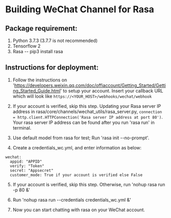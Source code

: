 # Building WeChat Channel for Rasa


## Package requirement:
1. Python 3.7.3 (3.7.7 is not recommended)
2. Tensorflow 2
4. Rasa -- pip3 install rasa


## Instructions for deployment: 

1. Follow the instructions on 'https://developers.weixin.qq.com/doc/offiaccount/Getting_Started/Getting_Started_Guide.html' to setup your account. Insert your callback URL which will look like ```https://<YOUR_HOST>/webhooks/wechat/webhook```

2. If your account is verified, skip this step. Updating your Rasa server IP address in rasa/core/channels/wechat_utils/rasa_server.py, 
```connection = http.client.HTTPConnection('Rasa server IP address at port 80')```. 
Your rasa server IP address can be found after you run 'rasa run' in terminal.

3. Use default model from rasa for test; Run 'rasa init --no-prompt'.

4. Create a credentials_wc.yml, and enter information as below:
```
wechat:
  appid: "APPID"
  verify: "Token"
  secret: "Appsecret"
  customer_mode: True if your account is verified else False
```


5. If your account is verified, skip this step. Otherwise, run 'nohup rasa run -p 80 &'

6. Run 'nohup rasa run --credentials credentials_wc.yml &'

5. Now you can start chatting with rasa on your WeChat account.
